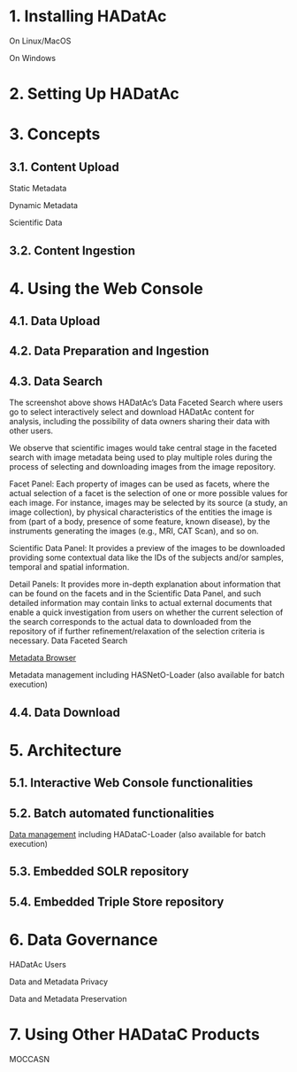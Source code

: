 # 1. Installing HADatAc

On Linux/MacOS

On Windows

# 2. Setting Up HADatAc


# 3. Concepts

## 3.1. Content Upload

Static Metadata

Dynamic Metadata

Scientific Data

## 3.2. Content Ingestion

# 4. Using the Web Console

## 4.1. Data Upload

## 4.2. Data Preparation and Ingestion

## 4.3. Data Search

The screenshot above shows HADatAc’s Data Faceted Search where users go to select interactively select and download HADatAc content for analysis, including the possibility of data owners sharing their data with other users. 

We observe that scientific images would take central stage in the faceted search with image metadata being used to play multiple roles during the process of selecting and downloading images from the image repository. 

Facet Panel: Each property of images can be used as facets, where the actual selection of a facet is the selection of one or more possible values for each image. For instance, images may be selected by its source (a study, an image collection), by physical characteristics of the entities the image is from (part of a body, presence of some feature, known disease), by the instruments generating the images (e.g., MRI, CAT Scan), and so on.

Scientific Data Panel: It provides a preview of the images to be downloaded providing some contextual data like the IDs of the subjects and/or samples, temporal and spatial information.

Detail Panels: It provides more in-depth explanation about information that can be found on the facets and in the Scientific Data Panel, and such detailed information may contain links to actual external documents that enable a quick investigation from users on whether the current selection of the search corresponds to the actual data to downloaded from the repository of if further refinement/relaxation of the selection criteria is necessary.
Data Faceted Search

[Metadata Browser](https://github.com/paulopinheiro1234/hadatac/wiki/HADataC-User-Guide:--Metadata-Browser)
 
Metadata management including HASNetO-Loader (also available for batch execution)


## 4.4. Data Download

# 5. Architecture

## 5.1. Interactive Web Console functionalities

## 5.2. Batch automated functionalities

[Data management](https://github.com/paulopinheiro1234/hadatac/wiki/HADataC-User-Guide:--Data-Management) including HADataC-Loader (also available for batch execution)

## 5.3. Embedded SOLR repository

## 5.4. Embedded Triple Store repository

# 6. Data Governance

HADatAc Users

Data and Metadata Privacy

Data and Metadata Preservation


# 7. Using Other HADataC Products

MOCCASN
